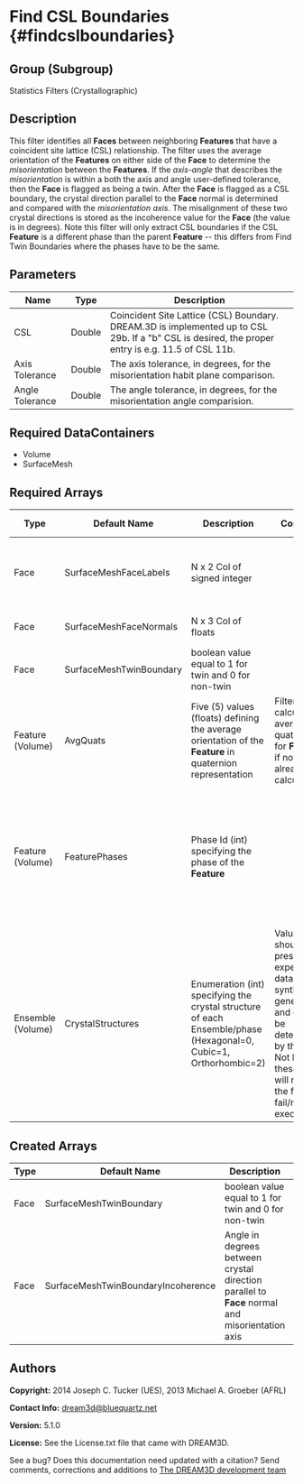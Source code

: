 Find CSL Boundaries {#findcslboundaries}
==========

## Group (Subgroup) ##
Statistics Filters (Crystallographic)

## Description ##
This filter identifies all **Faces** between neighboring **Features** that have a coincident site lattice (CSL) relationship.  The filter uses the average orientation of the **Features** on either side of the **Face** to determine the *misorientation* between the **Features**.  If the *axis-angle* that describes the *misorientation* is within a both the axis and angle user-defined tolerance, then the **Face** is flagged as being a twin.  After the **Face** is flagged as a CSL boundary, the crystal direction parallel to the **Face** normal is determined and compared with the *misorientation axis*.  The misalignment of these two crystal directions is stored as the incoherence value for the **Face** (the value is in degrees).  Note this filter will only extract CSL boundaries if the CSL **Feature** is a different phase than the parent **Feature** -- this differs from Find Twin Boundaries where the phases have to be the same. 

## Parameters ##

| Name | Type | Description |
|------|------|-------------|
| CSL | Double | Coincident Site Lattice (CSL) Boundary.  DREAM.3D is implemented up to CSL 29b.  If a "b" CSL is desired, the proper entry is e.g. 11.5 of CSL 11b. |
| Axis Tolerance | Double | The axis tolerance, in degrees, for the misorientation habit plane comparison. |
| Angle Tolerance | Double | The angle tolerance, in degrees, for the misorientation angle comparision. |

## Required DataContainers ##
+ Volume
+ SurfaceMesh


## Required Arrays ##

| Type | Default Name | Description | Comment | Filters Known to Create Data |
|------|--------------|-------------|---------|------------------------------|
| Face | SurfaceMeshFaceLabels | N x 2 Col of signed integer |  | Quick Surface Mesh (SurfaceMeshing), M3C Surface Meshing (Slice at a Time) |
| Face | SurfaceMeshFaceNormals | N x 3 Col of floats |  | Generate Triangle Normals Filter (SurfaceMeshing) |
| Face | SurfaceMeshTwinBoundary | boolean value equal to 1 for twin and 0 for non-twin |  | Find Twin Boundaries (Statistics) |
| Feature (Volume) | AvgQuats | Five (5) values (floats) defining the average orientation of the **Feature** in quaternion representation | Filter will calculate average quaternions for **Features** if not already calculated. | Find Feature Average Orientations (Statistics) |
| Feature (Volume) | FeaturePhases | Phase Id (int) specifying the phase of the **Feature**| | Find Feature Phases (Generic), Read Feature Info File (IO), Pack Primary Phases (SyntheticBuilding), Insert Precipitate Phases (SyntheticBuilding), Establish Matrix Phase (SyntheticBuilding) |
| Ensemble (Volume) | CrystalStructures | Enumeration (int) specifying the crystal structure of each Ensemble/phase (Hexagonal=0, Cubic=1, Orthorhombic=2) | Values should be present from experimental data or synthetic generation and cannot be determined by this filter. Not having these values will result in the filter to fail/not execute. | Read H5Ebsd File (IO), Read Ensemble Info File (IO), Initialize Synthetic Volume (SyntheticBuilding) |

## Created Arrays ##

| Type | Default Name | Description | Comment |
|------|--------------|-------------|---------|
| Face | SurfaceMeshTwinBoundary | boolean value equal to 1 for twin and 0 for non-twin |  |
| Face | SurfaceMeshTwinBoundaryIncoherence | Angle in degrees between crystal direction parallel to **Face** normal and misorientation axis |  |

## Authors ##

**Copyright:** 2014 Joseph C. Tucker (UES), 2013 Michael A. Groeber (AFRL)

**Contact Info:** dream3d@bluequartz.net

**Version:** 5.1.0

**License:**  See the License.txt file that came with DREAM3D.




See a bug? Does this documentation need updated with a citation? Send comments, corrections and additions to [The DREAM3D development team](mailto:dream3d@bluequartz.net?subject=Documentation%20Correction)

